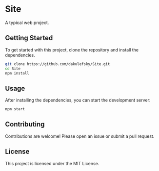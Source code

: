# Site

A typical web project.

## Getting Started

To get started with this project, clone the repository and install the dependencies.

```bash
git clone https://github.com/dakulefsky/Site.git
cd Site
npm install
```

## Usage

After installing the dependencies, you can start the development server:

```bash
npm start
```

## Contributing

Contributions are welcome! Please open an issue or submit a pull request.

## License

This project is licensed under the MIT License.